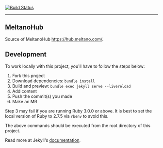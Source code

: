 [![Build Status](https://gitlab.com/meltano/hub/badges/main/pipeline.svg)](https://gitlab.com/meltano/hub/-/pipelines?ref=main)

---

## MeltanoHub

Source of MeltanoHub <https://hub.meltano.com/>.

## Development

To work locally with this project, you'll have to follow the steps below:

1. Fork this project
2. Download dependencies: `bundle install`
3. Build and preview: `bundle exec jekyll serve --livereload`
4. Add content
5. Push the commit(s) you made
6. Make an MR

Step 3 may fail if you are running Ruby 3.0.0 or above. It is best to set the local version of Ruby to 2.7.5 via `rbenv` to avoid this.

The above commands should be executed from the root directory of this project.

Read more at Jekyll's [documentation][].

[documentation]: https://jekyllrb.com/docs/home/
